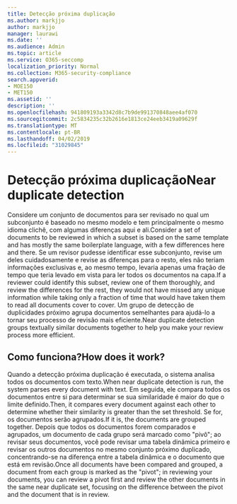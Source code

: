 ```yaml
---
title: Detecção próxima duplicação
ms.author: markjjo
author: markjjo
manager: laurawi
ms.date: ''
ms.audience: Admin
ms.topic: article
ms.service: O365-seccomp
localization_priority: Normal
ms.collection: M365-security-compliance
search.appverid:
- MOE150
- MET150
ms.assetid: ''
description: ''
ms.openlocfilehash: 941809193a3342d8c7b9de991370848aee4af070
ms.sourcegitcommit: 2c5834235c32b2616e1813ce24eeb3419a09629f
ms.translationtype: MT
ms.contentlocale: pt-BR
ms.lasthandoff: 04/02/2019
ms.locfileid: "31029845"
---
```

# <a name="near-duplicate-detection"></a><span data-ttu-id="a2c38-102">Detecção próxima duplicação</span><span class="sxs-lookup"><span data-stu-id="a2c38-102">Near duplicate detection</span></span>

<span data-ttu-id="a2c38-103">Considere um conjunto de documentos para ser revisado no qual um subconjunto é baseado no mesmo modelo e tem principalmente o mesmo idioma clichê, com algumas diferenças aqui e ali.</span><span class="sxs-lookup"><span data-stu-id="a2c38-103">Consider a set of documents to be reviewed in which a subset is based on the same template and has mostly the same boilerplate language, with a few differences here and there.</span></span> <span data-ttu-id="a2c38-104">Se um revisor pudesse identificar esse subconjunto, revise um deles cuidadosamente e revise as diferenças para o resto, eles não teriam informações exclusivas e, ao mesmo tempo, levaria apenas uma fração de tempo que teria levado em vista para ler todos os documentos na capa.</span><span class="sxs-lookup"><span data-stu-id="a2c38-104">If a reviewer could identify this subset, review one of them thoroughly, and review the differences for the rest, they would not have missed any unique information while taking only a fraction of time that would have taken them to read all documents cover to cover.</span></span> <span data-ttu-id="a2c38-105">Um grupo de detecção de duplicidades próximo agrupa documentos semelhantes para ajudá-lo a tornar seu processo de revisão mais eficiente.</span><span class="sxs-lookup"><span data-stu-id="a2c38-105">Near duplicate detection groups textually similar documents together to help you make your review process more efficient.</span></span>

## <a name="how-does-it-work"></a><span data-ttu-id="a2c38-106">Como funciona?</span><span class="sxs-lookup"><span data-stu-id="a2c38-106">How does it work?</span></span>

<span data-ttu-id="a2c38-107">Quando a detecção próxima duplicação é executada, o sistema analisa todos os documentos com texto.</span><span class="sxs-lookup"><span data-stu-id="a2c38-107">When near duplicate detection is run, the system parses every document with text.</span></span> <span data-ttu-id="a2c38-108">Em seguida, ele compara todos os documentos entre si para determinar se sua similaridade é maior do que o limite definido.</span><span class="sxs-lookup"><span data-stu-id="a2c38-108">Then, it compares every document against each other to determine whether their similarity is greater than the set threshold.</span></span> <span data-ttu-id="a2c38-109">Se for, os documentos serão agrupados.</span><span class="sxs-lookup"><span data-stu-id="a2c38-109">If it is, the documents are grouped together.</span></span> <span data-ttu-id="a2c38-110">Depois que todos os documentos forem comparados e agrupados, um documento de cada grupo será marcado como "pivô"; ao revisar seus documentos, você pode revisar uma tabela dinâmica primeiro e revisar os outros documentos no mesmo conjunto próximo duplicado, concentrando-se na diferença entre a tabela dinâmica e o documento que está em revisão.</span><span class="sxs-lookup"><span data-stu-id="a2c38-110">Once all documents have been compared and grouped, a document from each group is marked as the "pivot"; in reviewing your documents, you can review a pivot first and review the other documents in the same near duplicate set, focusing on the difference between the pivot and the document that is in review.</span></span>